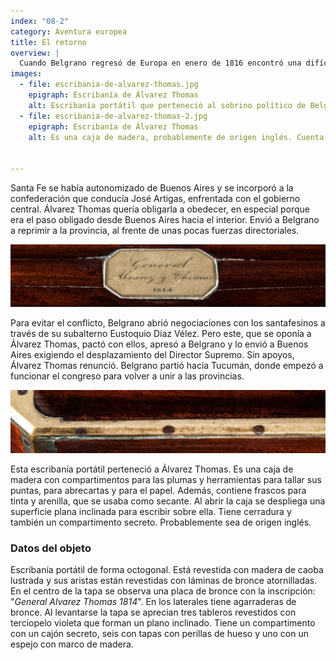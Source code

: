 ```yaml
---
index: "08-2"
category: Aventura europea
title: El retorno
overview: |
  Cuando Belgrano regresó de Europa en enero de 1816 encontró una difícil situación en las Provincias Unidas. Ignacio Álvarez Thomas, su sobrino político, era el nuevo Director Supremo, pero casi no era obedecido fuera de Buenos Aires. Y en la misma capital había agitaciones constantes entre grupos políticos rivales.
images:
  - file: escribania-de-alvarez-thomas.jpg
    epigraph: Escribanía de Álvarez Thomas
    alt: Escribanía portátil que perteneció al sobrino político de Belgrano, Ignacio Álvarez Thomas, quien fue director supremo de las Provincias Unidas entre 1815 y principios de 1816.
  - file: escribania-de-alvarez-thomas-2.jpg
    epigraph: Escribanía de Álvarez Thomas
    alt: Es una caja de madera, probablemente de origen inglés. Cuenta con varios compartimentos con frascos para tinta y arenilla que se usaba como secante, para las plumas y herramientas para tallar sus puntas, para abrecartas y para el papel. Al abrirla se despliega una superficie plana inclinada para escribir en ella. Tiene cerradura y también un compartimiento secreto. 


---
```




Santa Fe se había autonomizado de Buenos Aires y se incorporó a la confederación que conducía José Artigas, enfrentada con el gobierno central. Álvarez Thomas quería obligarla a obedecer, en especial porque era el paso obligado desde Buenos Aires hacia el interior. Envió a Belgrano a reprimir a la provincia, al frente de unas pocas fuerzas directoriales.

![](./eje08-2-a.jpg)

Para evitar el conflicto, Belgrano abrió negociaciones con los santafesinos a través de su subalterno Eustoquio Díaz Vélez. Pero este, que se oponía a Álvarez Thomas, pactó con ellos, apresó a Belgrano y lo envió a Buenos Aires exigiendo el desplazamiento del Director Supremo. Sin apoyos, Álvarez Thomas renunció. Belgrano partió hacia Tucumán, donde empezó a funcionar el congreso para volver a unir a las provincias.

![](./eje08-2-b.jpg)

Esta escribanía portátil perteneció a Álvarez Thomas. Es una caja de madera con compartimentos para las plumas y herramientas para tallar sus puntas, para abrecartas y para el papel. Además, contiene frascos para tinta y arenilla, que se usaba como secante. Al abrir la caja se despliega una superficie plana inclinada para escribir sobre ella. Tiene cerradura y también un compartimento secreto. Probablemente sea de origen inglés.

### Datos del objeto

Escribanía portátil de forma octogonal. Está revestida con madera de caoba lustrada y sus aristas están revestidas con láminas de bronce atornilladas. En el centro de la tapa se observa una placa de bronce con la inscripción: "*General Alvarez Thomas 1814*". En los laterales tiene agarraderas de bronce. Al levantarse la tapa se aprecian tres tableros revestidos con terciopelo violeta que forman un plano inclinado. Tiene un compartimento con un cajón secreto, seis con tapas con perillas de hueso y uno con un espejo con marco de madera.

